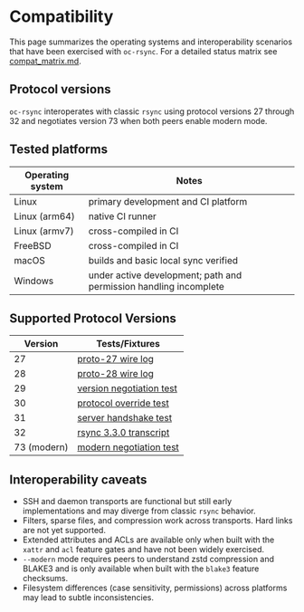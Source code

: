 # Compatibility

This page summarizes the operating systems and interoperability scenarios that
have been exercised with `oc-rsync`. For a detailed status matrix see
[compat_matrix.md](compat_matrix.md).

## Protocol versions

`oc-rsync` interoperates with classic `rsync` using protocol versions 27
through 32 and negotiates version 73 when both peers enable modern mode.

## Tested platforms

| Operating system | Notes |
|------------------|-------|
| Linux | primary development and CI platform |
| Linux (arm64) | native CI runner |
| Linux (armv7) | cross-compiled in CI |
| FreeBSD | cross-compiled in CI |
| macOS | builds and basic local sync verified |
| Windows | under active development; path and permission handling incomplete |

## Supported Protocol Versions

| Version | Tests/Fixtures |
|---------|----------------|
| 27 | [proto-27 wire log](../tests/interop/wire/proto-27.log) |
| 28 | [proto-28 wire log](../tests/interop/wire/proto-28.log) |
| 29 | [version negotiation test](../crates/protocol/tests/protocol.rs#L40-L45) |
| 30 | [protocol override test](../crates/cli/src/lib.rs#L1958-L2030) |
| 31 | [server handshake test](../tests/server.rs#L34-L85) |
| 32 | [rsync 3.3.0 transcript](../tests/interop/wire/rsync-3.3.0.log) |
| 73 (modern) | [modern negotiation test](../tests/interop/modern.rs#L7-L10) |

## Interoperability caveats

* SSH and daemon transports are functional but still early implementations and
  may diverge from classic `rsync` behavior.
* Filters, sparse files, and compression work across transports. Hard links are
  not yet supported.
* Extended attributes and ACLs are available only when built with the `xattr`
  and `acl` feature gates and have not been widely exercised.
* `--modern` mode requires peers to understand zstd compression and BLAKE3 and is only available when built with the `blake3` feature
  checksums.
* Filesystem differences (case sensitivity, permissions) across platforms may
  lead to subtle inconsistencies.

